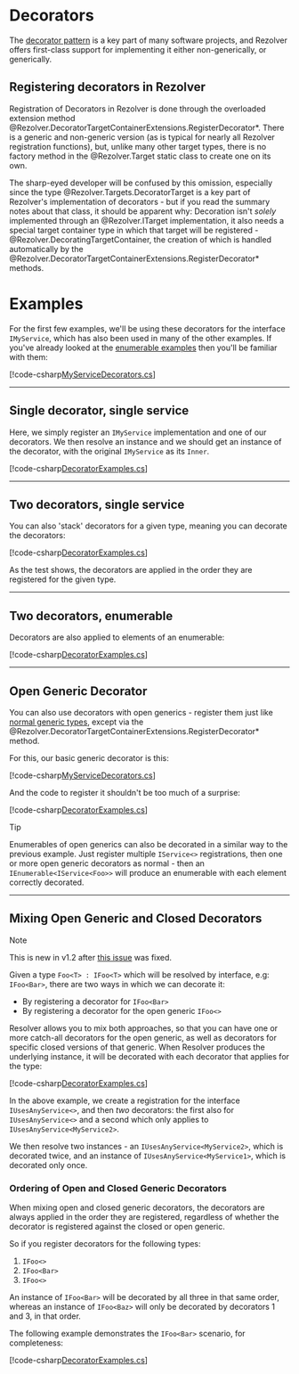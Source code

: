 ﻿# Decorators

The [decorator pattern](https://en.wikipedia.org/wiki/Decorator_pattern) is a key part of many software projects, 
and Rezolver offers first-class support for implementing it either non-generically, or generically.

## Registering decorators in Rezolver

Registration of Decorators in Rezolver is done through the overloaded extension method 
@Rezolver.DecoratorTargetContainerExtensions.RegisterDecorator*.  There is a generic and non-generic version
(as is typical for nearly all Rezolver registration functions), but, unlike many other target types,
there is no factory method in the @Rezolver.Target static class to create one on its own.

The sharp-eyed developer will be confused by this omission, especially since the type 
@Rezolver.Targets.DecoratorTarget is a key part of Rezolver's implementation of decorators - but if 
you read the summary notes about that class, it should be apparent why: Decoration isn't *solely* 
implemented through an @Rezolver.ITarget implementation, it also needs a special target container 
type in which that target will be registered -  
@Rezolver.DecoratingTargetContainer, the creation of which is handled automatically by the 
@Rezolver.DecoratorTargetContainerExtensions.RegisterDecorator* methods.

# Examples

For the first few examples, we'll be using these decorators for the interface `IMyService`, which 
has also been used in many of the other examples.  If you've already looked at the 
[enumerable examples](enumerables.md) then you'll be familiar with them:

[!code-csharp[MyServiceDecorators.cs](../../../../test/Rezolver.Tests.Examples/Types/MyServiceDecorators.cs#example)]

***

## Single decorator, single service

Here, we simply register an `IMyService` implementation and one of our decorators.  We then resolve an 
instance and we should get an instance of the decorator, with the original `IMyService` as its `Inner`.

[!code-csharp[DecoratorExamples.cs](../../../../test/Rezolver.Tests.Examples/DecoratorExamples.cs#example1)]

***

## Two decorators, single service

You can also 'stack' decorators for a given type, meaning you can decorate the decorators:

[!code-csharp[DecoratorExamples.cs](../../../../test/Rezolver.Tests.Examples/DecoratorExamples.cs#example2)]

As the test shows, the decorators are applied in the order they are registered for the given type.

***

## Two decorators, enumerable

Decorators are also applied to elements of an enumerable:

[!code-csharp[DecoratorExamples.cs](../../../../test/Rezolver.Tests.Examples/DecoratorExamples.cs#example3)]

***

## Open Generic Decorator

You can also use decorators with open generics - register them just like [normal generic types](constructor-injection/generics.md), except
via the @Rezolver.DecoratorTargetContainerExtensions.RegisterDecorator* method.

For this, our basic generic decorator is this:

[!code-csharp[MyServiceDecorators.cs](../../../../test/Rezolver.Tests.Examples/Types/UsesAnyServiceDecorator.cs#example)]

And the code to register it shouldn't be too much of a surprise:

[!code-csharp[DecoratorExamples.cs](../../../../test/Rezolver.Tests.Examples/DecoratorExamples.cs#example4)]

> [!TIP]
> Enumerables of open generics can also be decorated in a similar way to the previous example. Just register multiple 
> `IService<>` registrations, then one or more open generic decorators as normal - then an `IEnumerable<IService<Foo>>` 
> will produce an enumerable with each element correctly decorated.

***

## Mixing Open Generic and Closed Decorators

> [!NOTE]
> This is new in v1.2 after [this issue](https://github.com/ZolutionSoftware/Rezolver/issues/27) was fixed.

Given a type `Foo<T> : IFoo<T>` which will be resolved by interface, e.g: `IFoo<Bar>`, there are two ways in which
we can decorate it:

- By registering a decorator for `IFoo<Bar>`
- By registering a decorator for the open generic `IFoo<>`

Resolver allows you to mix both approaches, so that you can have one or more catch-all decorators for the open generic, as well
as decorators for specific closed versions of that generic.  When Resolver produces the underlying instance, it will be decorated
with each decorator that applies for the type:

[!code-csharp[DecoratorExamples.cs](../../../../test/Rezolver.Tests.Examples/DecoratorExamples.cs#example5)]

In the above example, we create a registration for the interface `IUsesAnyService<>`, and then _*two*_ decorators: the first 
also for `IUsesAnyService<>` and a second which only applies to `IUsesAnyService<MyService2>`.

We then resolve two instances - an `IUsesAnyService<MyService2>`, which is decorated twice, and an instance of 
`IUsesAnyService<MyService1>`, which is decorated only once.

### Ordering of Open and Closed Generic Decorators

When mixing open and closed generic decorators, the decorators are always applied in the order they are registered, regardless of
whether the decorator is registered against the closed or open generic.

So if you register decorators for the following types:

1. `IFoo<>`
2. `IFoo<Bar>`
3. `IFoo<>`

An instance of `IFoo<Bar>` will be decorated by all three in that same order, whereas an instance of `IFoo<Baz>` will only 
be decorated by decorators 1 and 3, in that order.

The following example demonstrates the `IFoo<Bar>` scenario, for completeness:

[!code-csharp[DecoratorExamples.cs](../../../../test/Rezolver.Tests.Examples/DecoratorExamples.cs#example6)]